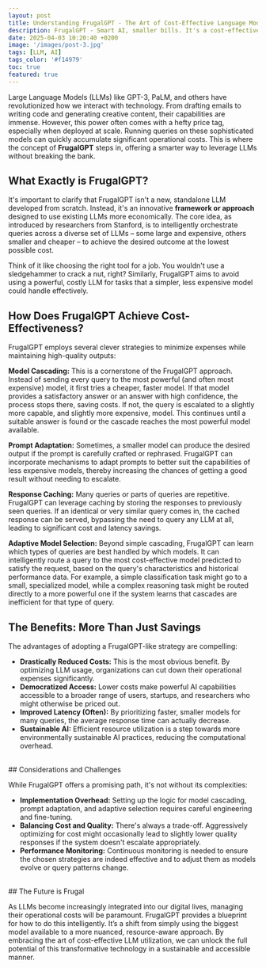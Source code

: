 ```yaml
---
layout: post
title: Understanding FrugalGPT - The Art of Cost-Effective Language Models
description: FrugalGPT - Smart AI, smaller bills. It's a cost-effective way to use language models by picking the cheapest one for the job.
date: 2025-04-03 10:20:40 +0200
image: '/images/post-3.jpg'
tags: [LLM, AI]
tags_color: '#f14979'
toc: true
featured: true
---
```


Large Language Models (LLMs) like GPT-3, PaLM, and others have revolutionized how we interact with technology. From drafting emails to writing code and generating creative content, their capabilities are immense. However, this power often comes with a hefty price tag, especially when deployed at scale. Running queries on these sophisticated models can quickly accumulate significant operational costs. This is where the concept of **FrugalGPT** steps in, offering a smarter way to leverage LLMs without breaking the bank.

## What Exactly is FrugalGPT?

It's important to clarify that FrugalGPT isn't a new, standalone LLM developed from scratch. Instead, it's an innovative **framework or approach** designed to use existing LLMs more economically. The core idea, as introduced by researchers from Stanford, is to intelligently orchestrate queries across a diverse set of LLMs – some large and expensive, others smaller and cheaper – to achieve the desired outcome at the lowest possible cost.

Think of it like choosing the right tool for a job. You wouldn't use a sledgehammer to crack a nut, right? Similarly, FrugalGPT aims to avoid using a powerful, costly LLM for tasks that a simpler, less expensive model could handle effectively.

## How Does FrugalGPT Achieve Cost-Effectiveness?

FrugalGPT employs several clever strategies to minimize expenses while maintaining high-quality outputs:

**Model Cascading:** This is a cornerstone of the FrugalGPT approach. Instead of sending every query to the most powerful (and often most expensive) model, it first tries a cheaper, faster model. If that model provides a satisfactory answer or an answer with high confidence, the process stops there, saving costs. If not, the query is escalated to a slightly more capable, and slightly more expensive, model. This continues until a suitable answer is found or the cascade reaches the most powerful model available.

**Prompt Adaptation:** Sometimes, a smaller model can produce the desired output if the prompt is carefully crafted or rephrased. FrugalGPT can incorporate mechanisms to adapt prompts to better suit the capabilities of less expensive models, thereby increasing the chances of getting a good result without needing to escalate.

**Response Caching:** Many queries or parts of queries are repetitive. FrugalGPT can leverage caching by storing the responses to previously seen queries. If an identical or very similar query comes in, the cached response can be served, bypassing the need to query any LLM at all, leading to significant cost and latency savings.

**Adaptive Model Selection:** Beyond simple cascading, FrugalGPT can learn which types of queries are best handled by which models. It can intelligently route a query to the most cost-effective model predicted to satisfy the request, based on the query's characteristics and historical performance data. For example, a simple classification task might go to a small, specialized model, while a complex reasoning task might be routed directly to a more powerful one if the system learns that cascades are inefficient for that type of query.

## The Benefits: More Than Just Savings

The advantages of adopting a FrugalGPT-like strategy are compelling:

* **Drastically Reduced Costs:** This is the most obvious benefit. By optimizing LLM usage, organizations can cut down their operational expenses significantly.
* **Democratized Access:** Lower costs make powerful AI capabilities accessible to a broader range of users, startups, and researchers who might otherwise be priced out.
* **Improved Latency (Often):** By prioritizing faster, smaller models for many queries, the average response time can actually decrease.
* **Sustainable AI:** Efficient resource utilization is a step towards more environmentally sustainable AI practices, reducing the computational overhead.

<br/>
## Considerations and Challenges

While FrugalGPT offers a promising path, it's not without its complexities:

* **Implementation Overhead:** Setting up the logic for model cascading, prompt adaptation, and adaptive selection requires careful engineering and fine-tuning.
* **Balancing Cost and Quality:** There's always a trade-off. Aggressively optimizing for cost might occasionally lead to slightly lower quality responses if the system doesn't escalate appropriately.
* **Performance Monitoring:** Continuous monitoring is needed to ensure the chosen strategies are indeed effective and to adjust them as models evolve or query patterns change.

<br/>
## The Future is Frugal

As LLMs become increasingly integrated into our digital lives, managing their operational costs will be paramount. FrugalGPT provides a blueprint for how to do this intelligently. It’s a shift from simply using the biggest model available to a more nuanced, resource-aware approach. By embracing the art of cost-effective LLM utilization, we can unlock the full potential of this transformative technology in a sustainable and accessible manner.